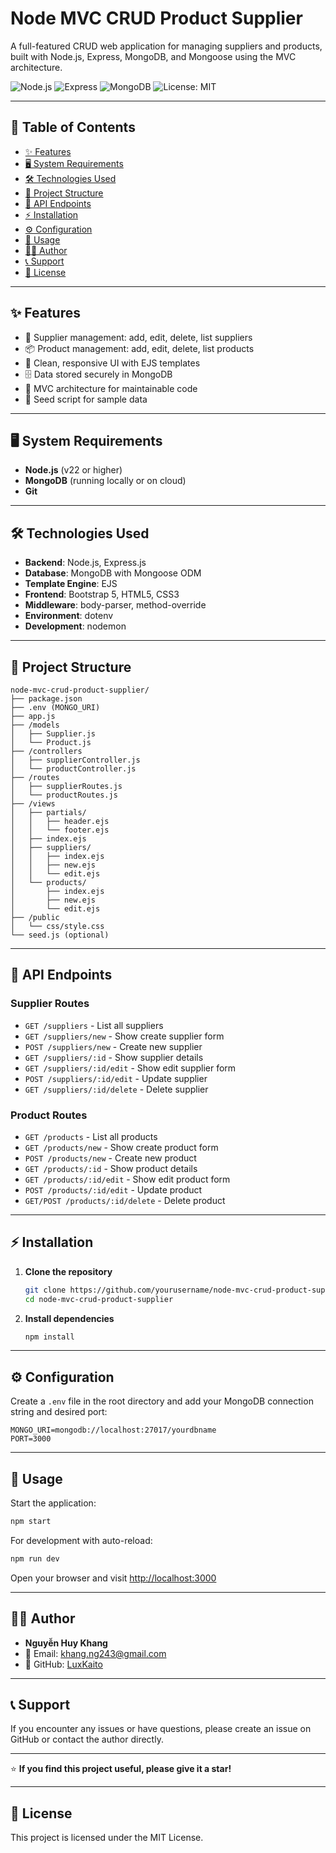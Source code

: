 # Node MVC CRUD Product Supplier

A full-featured CRUD web application for managing suppliers and products, built with Node.js, Express, MongoDB, and Mongoose using the MVC architecture.

![Node.js](https://img.shields.io/badge/Node.js-22%2B-green?logo=node.js)
![Express](https://img.shields.io/badge/Express-5.x-blue?logo=express)
![MongoDB](https://img.shields.io/badge/MongoDB-8.x-brightgreen?logo=mongodb)
![License: MIT](https://img.shields.io/badge/License-MIT-yellow.svg)

---

## 📑 Table of Contents

- [✨ Features](#features)
- [🖥️ System Requirements](#system-requirements)
- [🛠️ Technologies Used](#technologies-used)
- [📁 Project Structure](#project-structure)
- [📡 API Endpoints](#api-endpoints)
- [⚡ Installation](#installation)
- [⚙️ Configuration](#configuration)
- [🚀 Usage](#usage)
- [👨‍💻 Author](#author)
- [📞 Support](#support)
- [📝 License](#license)

---

## ✨ Features

- 🏢 Supplier management: add, edit, delete, list suppliers
- 📦 Product management: add, edit, delete, list products
- 🎨 Clean, responsive UI with EJS templates
- 🗄️ Data stored securely in MongoDB
- 🧩 MVC architecture for maintainable code
- 🌱 Seed script for sample data

---

## 🖥️ System Requirements

- **Node.js** (v22 or higher)
- **MongoDB** (running locally or on cloud)
- **Git**

---

## 🛠️ Technologies Used

- **Backend**: Node.js, Express.js
- **Database**: MongoDB with Mongoose ODM
- **Template Engine**: EJS
- **Frontend**: Bootstrap 5, HTML5, CSS3
- **Middleware**: body-parser, method-override
- **Environment**: dotenv
- **Development**: nodemon

---

## 📁 Project Structure

```
node-mvc-crud-product-supplier/
├── package.json
├── .env (MONGO_URI)
├── app.js
├── /models
│   ├── Supplier.js
│   └── Product.js
├── /controllers
│   ├── supplierController.js
│   └── productController.js
├── /routes
│   ├── supplierRoutes.js
│   └── productRoutes.js
├── /views
│   ├── partials/
│   │   ├── header.ejs
│   │   └── footer.ejs
│   ├── index.ejs
│   ├── suppliers/
│   │   ├── index.ejs
│   │   ├── new.ejs
│   │   └── edit.ejs
│   └── products/
│       ├── index.ejs
│       ├── new.ejs
│       └── edit.ejs
├── /public
│   └── css/style.css
└── seed.js (optional)
```

---

## 📡 API Endpoints

### Supplier Routes

- `GET /suppliers` - List all suppliers
- `GET /suppliers/new` - Show create supplier form
- `POST /suppliers/new` - Create new supplier
- `GET /suppliers/:id` - Show supplier details
- `GET /suppliers/:id/edit` - Show edit supplier form
- `POST /suppliers/:id/edit` - Update supplier
- `GET /suppliers/:id/delete` - Delete supplier

### Product Routes

- `GET /products` - List all products
- `GET /products/new` - Show create product form
- `POST /products/new` - Create new product
- `GET /products/:id` - Show product details
- `GET /products/:id/edit` - Show edit product form
- `POST /products/:id/edit` - Update product
- `GET/POST /products/:id/delete` - Delete product

---

## ⚡ Installation

1. **Clone the repository**

   ```sh
   git clone https://github.com/yourusername/node-mvc-crud-product-supplier.git
   cd node-mvc-crud-product-supplier
   ```

2. **Install dependencies**
   ```sh
   npm install
   ```

---

## ⚙️ Configuration

Create a `.env` file in the root directory and add your MongoDB connection string and desired port:

```
MONGO_URI=mongodb://localhost:27017/yourdbname
PORT=3000
```

---

## 🚀 Usage

Start the application:

```sh
npm start
```

For development with auto-reload:

```sh
npm run dev
```

Open your browser and visit [http://localhost:3000](http://localhost:3000)

---

## 👨‍💻 Author

- **Nguyễn Huy Khang**
- 📧 Email: [khang.ng243@gmail.com](mailto:khang.ng243@gmail.com)
- 🐙 GitHub: [LuxKaito](https://github.com/LuxKaito)

---

## 📞 Support

If you encounter any issues or have questions, please create an issue on GitHub or contact the author directly.

---

⭐ **If you find this project useful, please give it a star!**

---

## 📝 License

This project is licensed under the MIT License.
